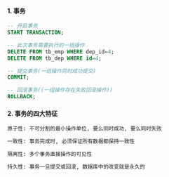 #### 1. 事务
```sql
-- 开启事务
START TRANSACTION;

-- 此次事务需要执行的一组操作
DELETE FROM tb_emp WHERE dep_id=4;
DELETE FROM tb_dep WHERE id=4;
```

```sql
-- 提交事务(一组操作同时成功提交)
COMMIT;
```

```sql
-- 回滚事务((一组操作存在失败回滚操作))
ROLLBACK;
```

#### 2. 事务的四大特征

```txt
原子性: 不可分割的最小操作单位, 要么同时成功, 要么同时失败

一致性: 事务完成时, 必须保证所有数据都保持一致性

隔离性: 多个事务直接操作的可见性

持久性: 事务一旦提交或回滚, 数据库中的改变就是永久的
```

